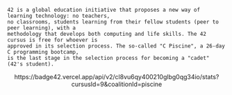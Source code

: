 	42 is a global education initiative that proposes a new way of learning technology: no teachers,
	no classrooms, students learning from their fellow students (peer to peer learning), with a
	methodology that develops both computing and life skills. The 42 cursus is free for whoever is
	approved in its selection process. The so-called "C Piscine", a 26-day C programming bootcamp,
	is the last stage in the selection process for becoming a "cadet" (42's student).

<div align="center"> 
https://badge42.vercel.app/api/v2/cl8vu6qy400210glbg0qg34io/stats?cursusId=9&coalitionId=piscine
 </div>


